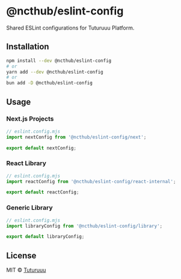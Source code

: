 # @ncthub/eslint-config

Shared ESLint configurations for Tuturuuu Platform.

## Installation

```bash
npm install --dev @ncthub/eslint-config
# or
yarn add --dev @ncthub/eslint-config
# or
bun add -D @ncthub/eslint-config
```

## Usage

### Next.js Projects

```js
// eslint.config.mjs
import nextConfig from '@ncthub/eslint-config/next';

export default nextConfig;
```

### React Library

```js
// eslint.config.mjs
import reactConfig from '@ncthub/eslint-config/react-internal';

export default reactConfig;
```

### Generic Library

```js
// eslint.config.mjs
import libraryConfig from '@ncthub/eslint-config/library';

export default libraryConfig;
```

## License

MIT © [Tuturuuu](https://github.com/rmit-nct)
